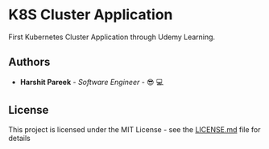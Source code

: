 # K8S Cluster Application

First Kubernetes Cluster Application through Udemy Learning.

## Authors

* **Harshit Pareek** - *Software Engineer* - :sunglasses: :computer:


## License

This project is licensed under the MIT License - see the [LICENSE.md](LICENSE.md) file for details